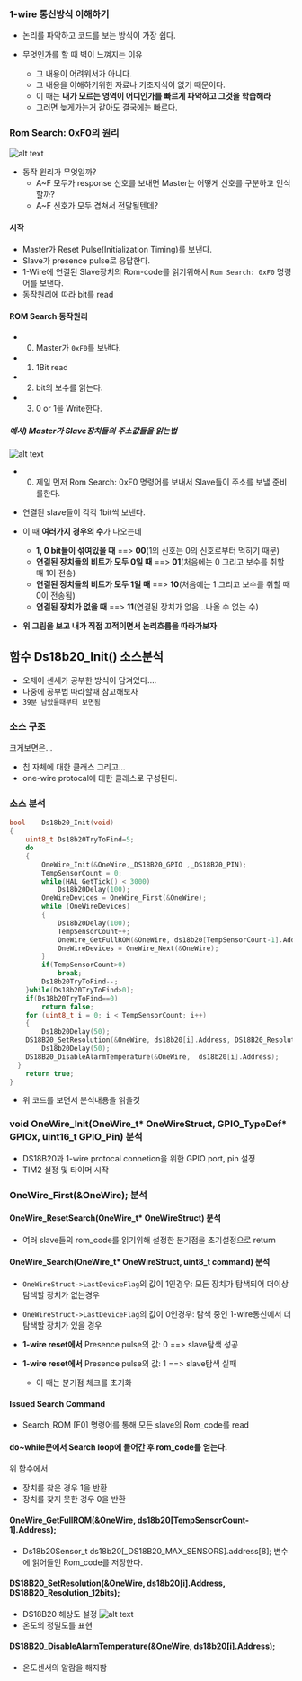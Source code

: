 ### 1-wire 통신방식 이해하기

- 논리를 파악하고 코드를 보는 방식이 가장 쉽다.
- 무엇인가를 할 때 벽이 느껴지는 이유

  - 그 내용이 어려워서가 아니다.
  - 그 내용을 이해하기위한 자료나 기초지식이 없기 때문이다.
  - 이 때는 **내가 모르는 영역이 어디인가를 빠르게 파악하고 그것을 학습해라**
  - 그러면 늦게가는거 같아도 결국에는 빠르다.

### Rom Search: 0xF0의 원리

![alt text](image.png)

- 동작 원리가 무엇일까?
  - A~F 모두가 response 신호를 보내면 Master는 어떻게 신호를 구분하고 인식할까?
  - A~F 신호가 모두 겹쳐서 전달될텐데?

#### 시작

- Master가 Reset Pulse(Initialization Timing)를 보낸다.
- Slave가 presence pulse로 응답한다.
- 1-Wire에 연결된 Slave장치의 Rom-code를 읽기위해서 `Rom Search: 0xF0` 명령어를 보낸다.
- 동작원리에 따라 bit를 read

#### ROM Search 동작원리

- 0. Master가 `0xF0`를 보낸다.
- 1. 1Bit read
- 2. bit의 보수를 읽는다.
- 3. 0 or 1을 Write한다.

##### 예시) Master가 Slave장치들의 주소값들을 읽는법

![alt text](image-1.png)

- 0. 제일 먼저 Rom Search: 0xF0 명령어를 보내서 Slave들이 주소를 보낼 준비를한다.

- 연결된 slave들이 각각 1bit씩 보낸다.
- 이 때 **여러가지 경우의 수**가 나오는데

  - **1, 0 bit들이 섞여있을 때** ==> **00**(1의 신호는 0의 신호로부터 먹히기 때문)
  - **연결된 장치들의 비트가 모두 0일 때** ==> **01**(처음에는 0 그리고 보수를 취할 때 1이 전송)
  - **연결된 장치들의 비트가 모두 1일 때** ==> **10**(처음에는 1 그리고 보수를 취할 때 0이 전송됨)
  - **연결된 장치가 없을 때** ==> **11**(연결된 장치가 없음...나올 수 없는 수)

- **위 그림을 보고 내가 직접 끄적이면서 논리흐름을 따라가보자**

## 함수 **Ds18b20_Init()** 소스분석

- 오제이 센세가 공부한 방식이 담겨있다....
- 나중에 공부법 따라할때 참고해보자
- `39분 남았을때부터 보면됨`

### 소스 구조

크게보면은...

- 칩 자체에 대한 클래스 그리고...
- one-wire protocal에 대한 클래스로 구성된다.

### 소스 분석

```c
bool	Ds18b20_Init(void)
{
	uint8_t	Ds18b20TryToFind=5;
	do
	{
		OneWire_Init(&OneWire,_DS18B20_GPIO ,_DS18B20_PIN);
		TempSensorCount = 0;
		while(HAL_GetTick() < 3000)
			Ds18b20Delay(100);
		OneWireDevices = OneWire_First(&OneWire);
		while (OneWireDevices)
		{
			Ds18b20Delay(100);
			TempSensorCount++;
			OneWire_GetFullROM(&OneWire, ds18b20[TempSensorCount-1].Address);
			OneWireDevices = OneWire_Next(&OneWire);
		}
		if(TempSensorCount>0)
			break;
		Ds18b20TryToFind--;
	}while(Ds18b20TryToFind>0);
	if(Ds18b20TryToFind==0)
		return false;
	for (uint8_t i = 0; i < TempSensorCount; i++)
	{
		Ds18b20Delay(50);
    DS18B20_SetResolution(&OneWire, ds18b20[i].Address, DS18B20_Resolution_12bits);
		Ds18b20Delay(50);
    DS18B20_DisableAlarmTemperature(&OneWire,  ds18b20[i].Address);
  }
	return true;
}
```

- 위 코드를 보면서 분석내용을 읽을것

### void OneWire_Init(OneWire_t* OneWireStruct, GPIO_TypeDef* GPIOx, uint16_t GPIO_Pin) 분석

- DS18B20과 1-wire protocal connetion을 위한 GPIO port, pin 설정
- TIM2 설정 및 타이머 시작

### OneWire_First(&OneWire); 분석

#### OneWire_ResetSearch(OneWire_t\* OneWireStruct) 분석

- 여러 slave들의 rom_code를 읽기위해 설정한 분기점을 초기설정으로 return

#### OneWire_Search(OneWire_t\* OneWireStruct, uint8_t command) 분석

- `OneWireStruct->LastDeviceFlag`의 값이 1인경우: 모든 장치가 탐색되어 더이상 탐색할 장치가 없는경우
- `OneWireStruct->LastDeviceFlag`의 값이 0인경우: 탐색 중인 1-wire통신에서 더 탐색할 장치가 있을 경우

- **1-wire reset에서** Presence pulse의 값: 0 ==> slave탐색 성공
- **1-wire reset에서** Presence pulse의 값: 1 ==> slave탐색 실패
  - 이 때는 분기점 체크를 초기화

#### Issued Search Command

- Search_ROM [F0] 명령어를 통해 모든 slave의 Rom_code를 read

#### do~while문에서 Search loop에 들어간 후 rom_code를 얻는다.

위 함수에서

- 장치를 찾은 경우 1을 반환
- 장치를 찾지 못한 경우 0을 반환

#### OneWire_GetFullROM(&OneWire, ds18b20[TempSensorCount-1].Address);

- Ds18b20Sensor_t ds18b20[_DS18B20_MAX_SENSORS].address[8]; 변수에 읽어들인 Rom_code를 저장한다.

#### DS18B20_SetResolution(&OneWire, ds18b20[i].Address, DS18B20_Resolution_12bits);

- DS18B20 해상도 설정
  ![alt text](image-2.png)
- 온도의 정밀도를 표현

#### DS18B20_DisableAlarmTemperature(&OneWire, ds18b20[i].Address);

- 온도센서의 알람을 해지함
